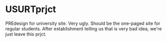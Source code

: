 # USURTprjct
PREdesign for university site. Very ugly. Should be the one-paged site for regular students. 
After establishment telling us that is very bad idea, we're just leave this prjct. 
